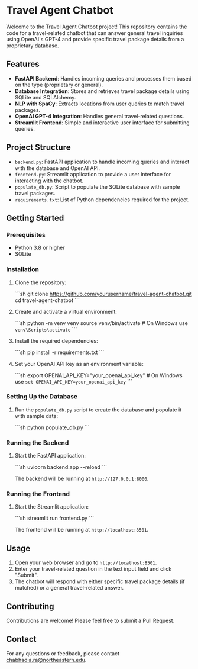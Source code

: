 
# Travel Agent Chatbot

Welcome to the Travel Agent Chatbot project! This repository contains the code for a travel-related chatbot that can answer general travel inquiries using OpenAI's GPT-4 and provide specific travel package details from a proprietary database.

## Features

- **FastAPI Backend**: Handles incoming queries and processes them based on the type (proprietary or general).
- **Database Integration**: Stores and retrieves travel package details using SQLite and SQLAlchemy.
- **NLP with SpaCy**: Extracts locations from user queries to match travel packages.
- **OpenAI GPT-4 Integration**: Handles general travel-related questions.
- **Streamlit Frontend**: Simple and interactive user interface for submitting queries.

## Project Structure

- `backend.py`: FastAPI application to handle incoming queries and interact with the database and OpenAI API.
- `frontend.py`: Streamlit application to provide a user interface for interacting with the chatbot.
- `populate_db.py`: Script to populate the SQLite database with sample travel packages.
- `requirements.txt`: List of Python dependencies required for the project.

## Getting Started

### Prerequisites

- Python 3.8 or higher
- SQLite

### Installation

1. Clone the repository:

   \`\`\`sh
   git clone https://github.com/yourusername/travel-agent-chatbot.git
   cd travel-agent-chatbot
   \`\`\`

2. Create and activate a virtual environment:

   \`\`\`sh
   python -m venv venv
   source venv/bin/activate  # On Windows use `venv\Scripts\activate`
   \`\`\`

3. Install the required dependencies:

   \`\`\`sh
   pip install -r requirements.txt
   \`\`\`

4. Set your OpenAI API key as an environment variable:

   \`\`\`sh
   export OPENAI_API_KEY="your_openai_api_key"  # On Windows use `set OPENAI_API_KEY=your_openai_api_key`
   \`\`\`

### Setting Up the Database

1. Run the `populate_db.py` script to create the database and populate it with sample data:

   \`\`\`sh
   python populate_db.py
   \`\`\`

### Running the Backend

1. Start the FastAPI application:

   \`\`\`sh
   uvicorn backend:app --reload
   \`\`\`

   The backend will be running at `http://127.0.0.1:8000`.

### Running the Frontend

1. Start the Streamlit application:

   \`\`\`sh
   streamlit run frontend.py
   \`\`\`

   The frontend will be running at `http://localhost:8501`.

## Usage

1. Open your web browser and go to `http://localhost:8501`.
2. Enter your travel-related question in the text input field and click "Submit".
3. The chatbot will respond with either specific travel package details (if matched) or a general travel-related answer.

## Contributing

Contributions are welcome! Please feel free to submit a Pull Request.

## Contact

For any questions or feedback, please contact [chabhadia.ra@northeastern.edu](mailto:chabhadia.ra@northeastern.edu).
